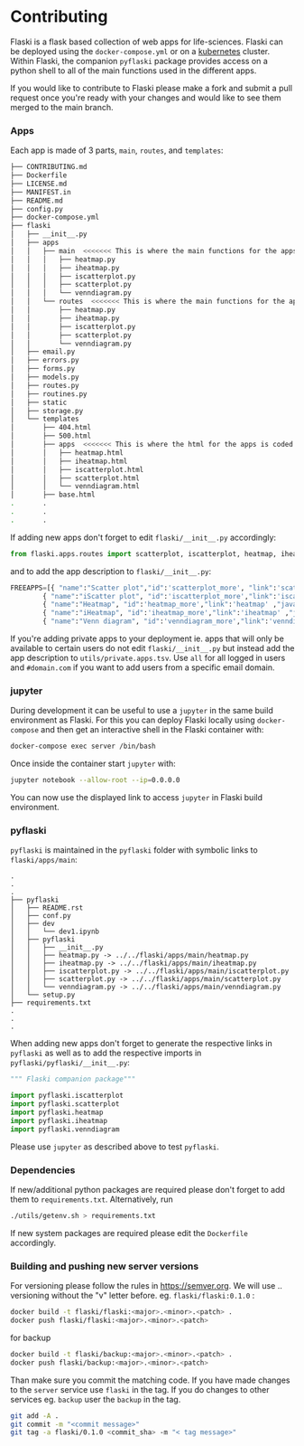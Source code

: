 # Contributing

Flaski is a flask based collection of web apps for life-sciences. Flaski can be deployed using the `docker-compose.yml` or on a [kubernetes](https://github.com/mpg-age-bioinformatics/flaski/tree/master/kubernetes#kubernetes) cluster. Within Flaski, the companion `pyflaski` package provides access on a python shell to all of the main functions used in the different apps.

If you would like to contribute to Flaski please make a fork and submit a pull request once you're ready with your changes and would like to see them merged to the main branch.

### Apps

Each app is made of 3 parts, `main`, `routes`, and `templates`:

```bash
├── CONTRIBUTING.md
├── Dockerfile
├── LICENSE.md
├── MANIFEST.in
├── README.md
├── config.py
├── docker-compose.yml
├── flaski
│   ├── __init__.py
│   ├── apps
│   │   ├── main  <<<<<<< This is where the main functions for the apps are stored >>>>>>>
│   │   │   ├── heatmap.py
│   │   │   ├── iheatmap.py
│   │   │   ├── iscatterplot.py
│   │   │   ├── scatterplot.py
│   │   │   └── venndiagram.py
│   │   └── routes  <<<<<<< This is where the main functions for the apps are connected to html output and input >>>>>>>
│   │       ├── heatmap.py
│   │       ├── iheatmap.py
│   │       ├── iscatterplot.py
│   │       ├── scatterplot.py
│   │       └── venndiagram.py
│   ├── email.py
│   ├── errors.py
│   ├── forms.py
│   ├── models.py
│   ├── routes.py
│   ├── routines.py
│   ├── static
│   ├── storage.py
│   └── templates
│       ├── 404.html
│       ├── 500.html
│       ├── apps  <<<<<<< This is where the html for the apps is coded >>>>>>>
│       │   ├── heatmap.html
│       │   ├── iheatmap.html
│       │   ├── iscatterplot.html
│       │   ├── scatterplot.html
│       │   └── venndiagram.html
│       ├── base.html
.       .
.       .
.       .
```
If adding new apps don't forget to edit `flaski/__init__.py` accordingly:
```python
from flaski.apps.routes import scatterplot, iscatterplot, heatmap, iheatmap, venndiagram
```
and to add the app description to `flaski/__init__.py`:
```python
FREEAPPS=[{ "name":"Scatter plot","id":'scatterplot_more', "link":'scatterplot' , "java":"javascript:ReverseDisplay('scatterplot_more')", "description":"A static scatterplot app." },\
        { "name":"iScatter plot", "id":'iscatterplot_more',"link":'iscatterplot' ,"java":"javascript:ReverseDisplay('iscatterplot_more')", "description":"An intreactive scatterplot app."},\
        { "name":"Heatmap", "id":'heatmap_more',"link":'heatmap' ,"java":"javascript:ReverseDisplay('heatmap_more')", "description":"An heatmap plotting app."},\
        { "name":"iHeatmap", "id":'iheatmap_more',"link":'iheatmap' ,"java":"javascript:ReverseDisplay('iheatmap_more')", "description":"An interactive heatmap plotting app."},\
        { "name":"Venn diagram", "id":'venndiagram_more',"link":'venndiagram' ,"java":"javascript:ReverseDisplay('venndiagram_more')", "description":"A venn diagram plotting app."} ]
```
If you're adding private apps to your deployment ie. apps that will only be available to certain users do not edit `flaski/__init__.py` but instead add the app description to `utils/private.apps.tsv`.
Use `all` for all logged in users and `#domain.com` if you want to add users from a specific email domain.

### jupyter

During development it can be useful to use a `jupyter` in the same build environment as Flaski. For this you can deploy Flaski locally using `docker-compose` 
and then get an interactive shell in the Flaski container with:
```bash
docker-compose exec server /bin/bash
```
Once inside the container start `jupyter` with:
```bash
jupyter notebook --allow-root --ip=0.0.0.0
```
You can now use the displayed link to access `jupyter` in Flaski build environment.

### pyflaski

`pyflaski` is maintained in the `pyflaski` folder with symbolic links to `flaski/apps/main`:
```
.
.
.
├── pyflaski
│   ├── README.rst
│   ├── conf.py
│   ├── dev
│   │   └── dev1.ipynb
│   ├── pyflaski
│   │   ├── __init__.py
│   │   ├── heatmap.py -> ../../flaski/apps/main/heatmap.py
│   │   ├── iheatmap.py -> ../../flaski/apps/main/iheatmap.py
│   │   ├── iscatterplot.py -> ../../flaski/apps/main/iscatterplot.py
│   │   ├── scatterplot.py -> ../../flaski/apps/main/scatterplot.py
│   │   └── venndiagram.py -> ../../flaski/apps/main/venndiagram.py
│   └── setup.py
├── requirements.txt
.
.
.
```
When adding new apps don't forget to generate the respective links in `pyflaski` as well as to add the respective imports
in `pyflaski/pyflaski/__init__.py`:
```python
""" Flaski companion package"""

import pyflaski.iscatterplot
import pyflaski.scatterplot
import pyflaski.heatmap
import pyflaski.iheatmap
import pyflaski.venndiagram
```
Please use `jupyter` as described above to test `pyflaski`.

### Dependencies

If new/additional python packages are required please don't forget to add them to `requirements.txt`. Alternatively, run 
```bash
./utils/getenv.sh > requirements.txt
```
If new system packages are required please edit the `Dockerfile` accordingly.

### Building and pushing new server versions

For versioning please follow the rules in https://semver.org. We will use  <major>.<minor>.<patch> versioning without the "v" letter before. eg. `flaski/flaski:0.1.0` :
```bash
docker build -t flaski/flaski:<major>.<minor>.<patch> .
docker push flaski/flaski:<major>.<minor>.<patch>
```

for backup
```bash
docker build -t flaski/backup:<major>.<minor>.<patch> .
docker push flaski/backup:<major>.<minor>.<patch>
```

Than make sure you commit the matching code. If you have made changes to the `server` service use `flaski` in the tag. 
If you do changes to other services eg. `backup` user the `backup` in the tag.
```bash
git add -A .
git commit -m "<commit message>"
git tag -a flaski/0.1.0 <commit_sha> -m "< tag message>"
```